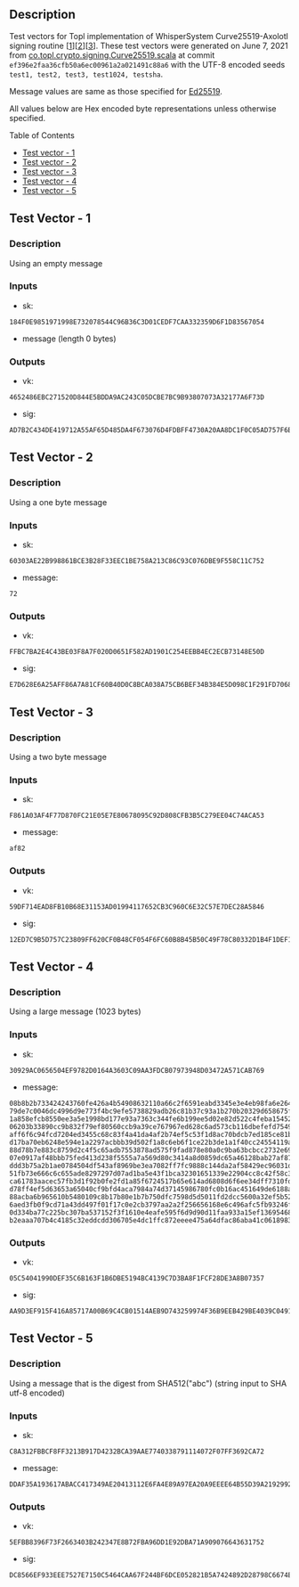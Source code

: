 ## Description
Test vectors for Topl implementation of WhisperSystem Curve25519-Axolotl signing routine [[1](https://en.wikipedia.org/wiki/Double_Ratchet_Algorithm)][[2](https://github.com/tgalal/python-axolotl-curve25519)][[3](https://github.com/signalapp/libsignal-protocol-java)]. These test vectors were generated on June 7, 2021 from [co.topl.crypto.signing.Curve25519.scala](https://github.com/Topl/Bifrost/blob/ef396e2faa36cfb50a6ec00961a2a021491c88a6/crypto/src/main/scala/co/topl/crypto/signatures/Curve25519.scala) at commit `ef396e2faa36cfb50a6ec00961a2a021491c88a6` with the UTF-8 encoded seeds `test1, test2, test3, test1024, testsha`.

Message values are same as those specified for [Ed25519](https://datatracker.ietf.org/doc/html/rfc8032#section-7.1).

All values below are Hex encoded byte representations unless otherwise specified.

Table of Contents
- [Test vector - 1](#test-vector---1)
- [Test vector - 2](#test-vector---2)
- [Test vector - 3](#test-vector---3)
- [Test vector - 4](#test-vector---4)
- [Test vector - 5](#test-vector---5)

## Test Vector - 1
### Description
Using an empty message
### Inputs
- sk:
```
184F0E9851971998E732078544C96B36C3D01CEDF7CAA332359D6F1D83567054
```
- message (length 0 bytes)
### Outputs
- vk:
```
4652486EBC271520D844E5BDDA9AC243C05DCBE7BC9B93807073A32177A6F73D
```
- sig:
```
AD7B2C434DE419712A55AF65D485DA4F673076D4FDBFF4730A20AA8DC1F0C05AD757F6B50674CFB622131377F29C646DF60C7148E6B8AF33850276F98D31DA0A
```
## Test Vector - 2
### Description
Using a one byte message
### Inputs
- sk:
```
60303AE22B998861BCE3B28F33EEC1BE758A213C86C93C076DBE9F558C11C752
```
- message:
```
72
```
### Outputs
- vk:
```
FFBC7BA2E4C43BE03F8A7F020D0651F582AD1901C254EEBB4EC2ECB73148E50D
```
- sig:
```
E7D628E6A25AFF86A7A81CF60B40D0C8BCA038A75CB6BEF34B384E5D098C1F291FD7068CDBF001CAF0EB82810B0A13F0B2806E02124E416B671E51241DD4EB0F
```
## Test Vector - 3
### Description
Using a two byte message
### Inputs
- sk:
```
F861A03AF4F77D870FC21E05E7E80678095C92D808CFB3B5C279EE04C74ACA53
```
- message:
```
af82
```
### Outputs
- vk:
```
59DF714EAD8FB10B68E31153AD01994117652CB3C960C6E32C57E7DEC28A5846
```
- sig:
```
12ED7C9B5D757C23809FF620CF0B48CF054F6FC60B8B45B50C49F78C80332D1B4F1DEF16F3270E75686CF12F661CF777EBDCFF2977078D5EEC32F0EB39D11802
```
## Test Vector - 4
### Description
Using a large message (1023 bytes)
### Inputs
- sk:
```
30929AC0656504EF9782D0164A3603C09AA3FDCB07973948D03472A571CAB769
```
- message:
```
08b8b2b733424243760fe426a4b54908632110a66c2f6591eabd3345e3e4eb98fa6e264bf09efe12ee50f8f54e9f77b1e355f6c50544e23fb1433ddf73be84d8
79de7c0046dc4996d9e773f4bc9efe5738829adb26c81b37c93a1b270b20329d658675fc6ea534e0810a4432826bf58c941efb65d57a338bbd2e26640f89ffbc
1a858efcb8550ee3a5e1998bd177e93a7363c344fe6b199ee5d02e82d522c4feba15452f80288a821a579116ec6dad2b3b310da903401aa62100ab5d1a36553e
06203b33890cc9b832f79ef80560ccb9a39ce767967ed628c6ad573cb116dbefefd75499da96bd68a8a97b928a8bbc103b6621fcde2beca1231d206be6cd9ec7
aff6f6c94fcd7204ed3455c68c83f4a41da4af2b74ef5c53f1d8ac70bdcb7ed185ce81bd84359d44254d95629e9855a94a7c1958d1f8ada5d0532ed8a5aa3fb2
d17ba70eb6248e594e1a2297acbbb39d502f1a8c6eb6f1ce22b3de1a1f40cc24554119a831a9aad6079cad88425de6bde1a9187ebb6092cf67bf2b13fd65f270
88d78b7e883c8759d2c4f5c65adb7553878ad575f9fad878e80a0c9ba63bcbcc2732e69485bbc9c90bfbd62481d9089beccf80cfe2df16a2cf65bd92dd597b07
07e0917af48bbb75fed413d238f5555a7a569d80c3414a8d0859dc65a46128bab27af87a71314f318c782b23ebfe808b82b0ce26401d2e22f04d83d1255dc51a
ddd3b75a2b1ae0784504df543af8969be3ea7082ff7fc9888c144da2af58429ec96031dbcad3dad9af0dcbaaaf268cb8fcffead94f3c7ca495e056a9b47acdb7
51fb73e666c6c655ade8297297d07ad1ba5e43f1bca32301651339e22904cc8c42f58c30c04aafdb038dda0847dd988dcda6f3bfd15c4b4c4525004aa06eeff8
ca61783aacec57fb3d1f92b0fe2fd1a85f6724517b65e614ad6808d6f6ee34dff7310fdc82aebfd904b01e1dc54b2927094b2db68d6f903b68401adebf5a7e08
d78ff4ef5d63653a65040cf9bfd4aca7984a74d37145986780fc0b16ac451649de6188a7dbdf191f64b5fc5e2ab47b57f7f7276cd419c17a3ca8e1b939ae49e4
88acba6b965610b5480109c8b17b80e1b7b750dfc7598d5d5011fd2dcc5600a32ef5b52a1ecc820e308aa342721aac0943bf6686b64b2579376504ccc493d97e
6aed3fb0f9cd71a43dd497f01f17c0e2cb3797aa2a2f256656168e6c496afc5fb93246f6b1116398a346f1a641f3b041e989f7914f90cc2c7fff357876e506b5
0d334ba77c225bc307ba537152f3f1610e4eafe595f6d9d90d11faa933a15ef1369546868a7f3a45a96768d40fd9d03412c091c6315cf4fde7cb68606937380d
b2eaaa707b4c4185c32eddcdd306705e4dc1ffc872eeee475a64dfac86aba41c0618983f8741c5ef68d3a101e8a3b8cac60c905c15fc910840b94c00a0b9d0
```
### Outputs
- vk:
```
05C54041990DEF35C6B163F1B6DBE5194BC4139C7D3BA8F1FCF28DE3A8B07357
```
- sig:
```
AA9D3EF915F416A85717A00B69C4CB01514AEB9D743259974F36B9EEB429BE4039C0491C68EE3987F493BFB7D54039BA2D03DD8CBF83A1D978E0B18C4C363680
```
## Test Vector - 5
### Description
Using a message that is the digest from SHA512("abc") (string input to SHA utf-8 encoded)
### Inputs
- sk:
```
C8A312FBBCF8FF3213B917D4232BCA39AAE7740338791114072F07FF3692CA72
```
- message:
``` 
DDAF35A193617ABACC417349AE20413112E6FA4E89A97EA20A9EEEE64B55D39A2192992A274FC1A836BA3C23A3FEEBBD454D4423643CE80E2A9AC94FA54CA49F
```
### Outputs
- vk:
```
5EFBB8396F73F2663403B242347E8B72FBA96DD1E92DBA71A909076643631752
```
- sig:
```
DC8566EF933EEE7527E7150C5464CAA67F244BF6DCE052821B5A7424892D28798C6674E2B6671E3AB3E73B0FA8F2BC960714FF05F48DA91CD720FE7140875E87
```